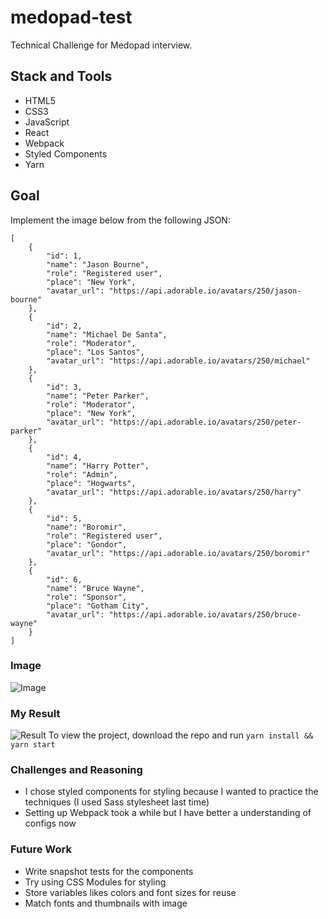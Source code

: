 # medopad-test
Technical Challenge for Medopad interview.   

## Stack and Tools  
- HTML5  
- CSS3  
- JavaScript  
- React  
- Webpack  
- Styled Components  
- Yarn

## Goal 
Implement the image below from the following JSON: 
```
[
    {
        "id": 1,
        "name": "Jason Bourne",
        "role": "Registered user",
        "place": "New York",
        "avatar_url": "https://api.adorable.io/avatars/250/jason-bourne"
    },
    {
        "id": 2,
        "name": "Michael De Santa",
        "role": "Moderator",
        "place": "Los Santos",
        "avatar_url": "https://api.adorable.io/avatars/250/michael"
    },
    {
        "id": 3,
        "name": "Peter Parker",
        "role": "Moderator",
        "place": "New York",
        "avatar_url": "https://api.adorable.io/avatars/250/peter-parker"
    },
    {
        "id": 4,
        "name": "Harry Potter",
        "role": "Admin",
        "place": "Hogwarts",
        "avatar_url": "https://api.adorable.io/avatars/250/harry"
    },
    {
        "id": 5,
        "name": "Boromir",
        "role": "Registered user",
        "place": "Gondor",
        "avatar_url": "https://api.adorable.io/avatars/250/boromir"
    },
    {
        "id": 6,
        "name": "Bruce Wayne",
        "role": "Sponsor",
        "place": "Gotham City",
        "avatar_url": "https://api.adorable.io/avatars/250/bruce-wayne"
    }
]
```

### Image  
![Image](https://i.imgur.com/hNI8uYkl.png)
### My Result
![Result](https://i.imgur.com/6QGHFvkl.png)
To view the project, download the repo and run ``` yarn install && yarn start ```
### Challenges and Reasoning
- I chose styled components for styling because I wanted to practice the techniques (I used Sass stylesheet last time)  
- Setting up Webpack took a while but I have better a understanding of configs now  

### Future Work  
- Write snapshot tests for the components
- Try using CSS Modules for styling  
- Store variables likes colors and font sizes for reuse 
- Match fonts and thumbnails with image  


